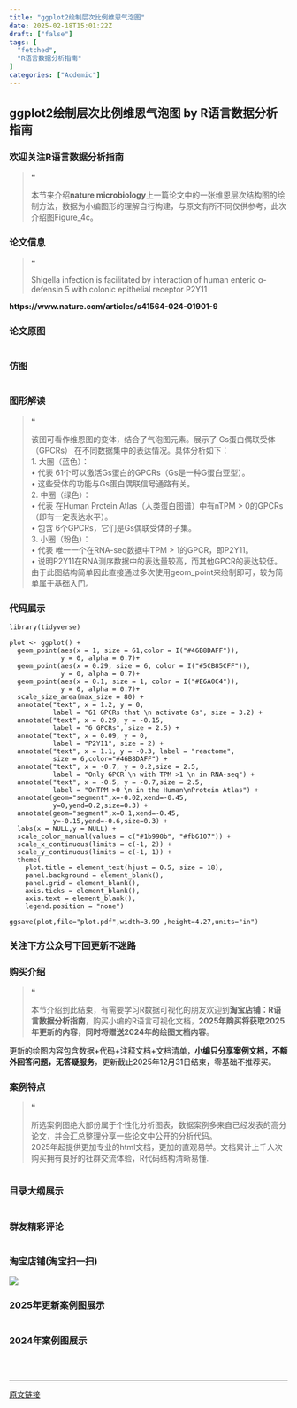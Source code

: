 ```yaml
---
title: "ggplot2绘制层次比例维恩气泡图"
date: 2025-02-18T15:01:22Z
draft: ["false"]
tags: [
  "fetched",
  "R语言数据分析指南"
]
categories: ["Acdemic"]
---
```

ggplot2绘制层次比例维恩气泡图 by R语言数据分析指南
------
<div><section data-tool="mdnice编辑器" data-website="https://www.mdnice.com"><h3 data-tool="mdnice编辑器"><span></span><span>欢迎关注R语言数据分析指南</span><span></span></h3><blockquote data-tool="mdnice编辑器"><span>❝</span><p>本节来介绍<strong>nature microbiology</strong>上一篇论文中的一张维恩层次结构图的绘制方法，数据为小编图形的理解自行构建，与原文有所不同仅供参考，此次介绍图Figure_4c。</p></blockquote><h3 data-tool="mdnice编辑器"><span></span><span>论文信息</span><span></span></h3><blockquote data-tool="mdnice编辑器"><span>❝</span><p>Shigella infection is facilitated by interaction of human enteric α-defensin 5 with colonic epithelial receptor P2Y11</p></blockquote><p data-tool="mdnice编辑器"><strong>https://www.nature.com/articles/s41564-024-01901-9</strong><img alt="" data-imgfileid="100041744" data-ratio="0.5814814814814815" data-src="https://mmbiz.qpic.cn/mmbiz_png/EibnicgwScTAbRoxk42ibV8Cp05iasozQzibWP4JsGndvl2W38u9pFP1TjdxHEA8ibBCHYBPaC72V5bkGkqfKYlSyjvQ/640?wx_fmt=png&amp;from=appmsg" data-type="png" data-w="1080" src="https://mmbiz.qpic.cn/mmbiz_png/EibnicgwScTAbRoxk42ibV8Cp05iasozQzibWP4JsGndvl2W38u9pFP1TjdxHEA8ibBCHYBPaC72V5bkGkqfKYlSyjvQ/640?wx_fmt=png&amp;from=appmsg"></p><h3 data-tool="mdnice编辑器"><span></span><span>论文原图</span><span></span></h3><figure data-tool="mdnice编辑器"><img alt="" data-imgfileid="100041745" data-ratio="0.3351851851851852" data-src="https://mmbiz.qpic.cn/mmbiz_png/EibnicgwScTAbRoxk42ibV8Cp05iasozQzibWfJtRvqoKPGKpZNWGMZf61GyZcKl3HPkCt1lnYGawex8aiaOZPCnyEfw/640?wx_fmt=png&amp;from=appmsg" data-type="png" data-w="1080" src="https://mmbiz.qpic.cn/mmbiz_png/EibnicgwScTAbRoxk42ibV8Cp05iasozQzibWfJtRvqoKPGKpZNWGMZf61GyZcKl3HPkCt1lnYGawex8aiaOZPCnyEfw/640?wx_fmt=png&amp;from=appmsg"></figure><h3 data-tool="mdnice编辑器"><span></span><span>仿图</span><span></span></h3><figure data-tool="mdnice编辑器"><img alt="" data-imgfileid="100041743" data-ratio="1.0704960835509139" data-src="https://mmbiz.qpic.cn/mmbiz_png/EibnicgwScTAbRoxk42ibV8Cp05iasozQzibWON6Wxv6ccaljYgbCGrZBD0r8R6yZ0ZyjElW43a7bQrfVb6KfgI11Rg/640?wx_fmt=png&amp;from=appmsg" data-type="png" data-w="766" src="https://mmbiz.qpic.cn/mmbiz_png/EibnicgwScTAbRoxk42ibV8Cp05iasozQzibWON6Wxv6ccaljYgbCGrZBD0r8R6yZ0ZyjElW43a7bQrfVb6KfgI11Rg/640?wx_fmt=png&amp;from=appmsg"></figure><h3 data-tool="mdnice编辑器"><span></span><span>图形解读</span><span></span></h3><blockquote data-tool="mdnice编辑器"><span>❝</span><p>该图可看作维恩图的变体，结合了气泡图元素。展示了 Gs蛋白偶联受体（GPCRs） 在不同数据集中的表达情况。具体分析如下：<br>1.	大圈（蓝色）：<br>•	代表 61个可以激活Gs蛋白的GPCRs（Gs是一种G蛋白亚型）。<br>•	这些受体的功能与Gs蛋白偶联信号通路有关。<br>2.	中圈（绿色）：<br>•	代表 在Human Protein Atlas（人类蛋白图谱）中有nTPM &gt; 0的GPCRs（即有一定表达水平）。<br>•	包含 6个GPCRs，它们是Gs偶联受体的子集。<br>3.	小圈（粉色）：<br>•	代表 唯一一个在RNA-seq数据中TPM &gt; 1的GPCR，即P2Y11。<br>•	说明P2Y11在RNA测序数据中的表达量较高，而其他GPCR的表达较低。<br>由于此图结构简单因此直接通过多次使用geom_point来绘制即可，较为简单属于基础入门。</p></blockquote><h3 data-tool="mdnice编辑器"><span></span><span>代码展示</span><span></span></h3><pre data-tool="mdnice编辑器"><span></span><code><span>library</span>(tidyverse)<br><br>plot &lt;- ggplot() +<br>  geom_point(aes(x = <span>1</span>, size = <span>61</span>,color = I(<span>"#46B8DAFF"</span>)),<br>             y = <span>0</span>, alpha = <span>0.7</span>)+<br>  geom_point(aes(x = <span>0.29</span>, size = <span>6</span>, color = I(<span>"#5CB85CFF"</span>)),<br>             y = <span>0</span>, alpha = <span>0.7</span>)+<br>  geom_point(aes(x = <span>0.1</span>, size = <span>1</span>, color = I(<span>"#E6A0C4"</span>)),<br>             y = <span>0</span>, alpha = <span>0.7</span>)+<br>  scale_size_area(max_size = <span>80</span>) +<br>  annotate(<span>"text"</span>, x = <span>1.2</span>, y = <span>0</span>,<br>           label = <span>"61 GPCRs that \n activate Gs"</span>, size = <span>3.2</span>) +<br>  annotate(<span>"text"</span>, x = <span>0.29</span>, y = -<span>0.15</span>,<br>           label = <span>"6 GPCRs"</span>, size = <span>2.5</span>) +<br>  annotate(<span>"text"</span>, x = <span>0.09</span>, y = <span>0</span>,<br>           label = <span>"P2Y11"</span>, size = <span>2</span>) +<br>  annotate(<span>"text"</span>, x = <span>1.1</span>, y = -<span>0.3</span>, label = <span>"reactome"</span>,<br>           size = <span>6</span>,color=<span>"#46B8DAFF"</span>) +<br>  annotate(<span>"text"</span>, x = -<span>0.7</span>, y = <span>0.2</span>,size = <span>2.5</span>,<br>           label = <span>"Only GPCR \n with TPM &gt;1 \n in RNA-seq"</span>) +<br>  annotate(<span>"text"</span>, x = -<span>0.5</span>, y = -<span>0.7</span>,size = <span>2.5</span>,<br>           label = <span>"OnTPM &gt;0 \n in the Human\nProtein Atlas"</span>) +<br>  annotate(geom=<span>"segment"</span>,x=-<span>0.02</span>,xend=-<span>0.45</span>,<br>           y=<span>0</span>,yend=<span>0.2</span>,size=<span>0.3</span>) +<br>  annotate(geom=<span>"segment"</span>,x=<span>0.1</span>,xend=-<span>0.45</span>,<br>           y=-<span>0.15</span>,yend=-<span>0.6</span>,size=<span>0.3</span>) +<br>  labs(x = <span>NULL</span>,y = <span>NULL</span>) +<br>  scale_color_manual(values = c(<span>"#1b998b"</span>, <span>"#fb6107"</span>)) +<br>  scale_x_continuous(limits = c(-<span>1</span>, <span>2</span>)) +<br>  scale_y_continuous(limits = c(-<span>1</span>, <span>1</span>)) +<br>  theme(<br>    plot.title = element_text(hjust = <span>0.5</span>, size = <span>18</span>),<br>    panel.background = element_blank(),<br>    panel.grid = element_blank(),<br>    axis.ticks = element_blank(),<br>    axis.text = element_blank(),<br>    legend.position = <span>"none"</span>)<br><br>ggsave(plot,file=<span>"plot.pdf"</span>,width=<span>3.99</span> ,height=<span>4.27</span>,units=<span>"in"</span>)<br></code></pre><h3 data-tool="mdnice编辑器"><span></span><span>关注下方公众号下回更新不迷路</span><span></span></h3><section><mp-common-profile data-pluginname="mpprofile" data-id="Mzg3MzQzNTYzMw==" data-headimg="http://mmbiz.qpic.cn/mmbiz_png/EibnicgwScTAZF0rpeZII9Ltl26VbVagriczTria1fib3XgjwwHEHFjPzkmGpqWDVVHBSzhENictUM2iavAKiaM5lc9USw/0?wx_fmt=png" data-nickname="R语言数据分析指南" data-alias="YanJANtwo" data-signature="R语言重症爱好者，喜欢绘制各种精美的图表，喜欢的小伙伴可以关注我，跟我一起学习" data-from="0" data-is_biz_ban="0" data-service_type="1"></mp-common-profile></section><h3 data-tool="mdnice编辑器"><span></span><span>购买介绍</span><span></span></h3><blockquote data-tool="mdnice编辑器"><span>❝</span><p>本节介绍到此结束，有需要学习R数据可视化的朋友欢迎到<strong>淘宝店铺：R语言数据分析指南</strong>，购买小编的R语言可视化文档，<strong>2025年购买将获取2025年更新的内容，同时将赠送2024年的绘图文档内容</strong>。</p></blockquote><p data-tool="mdnice编辑器">更新的绘图内容包含数据+代码+注释文档+文档清单，<strong>小编只分享案例文档，不额外回答问题，无答疑服务</strong>，更新截止2025年12月31日结束，零基础不推荐买。</p><h3 data-tool="mdnice编辑器"><span></span><span>案例特点</span><span></span></h3><blockquote data-tool="mdnice编辑器"><span>❝</span><p>所选案例图绝大部份属于个性化分析图表，数据案例多来自已经发表的高分论文，并会汇总整理分享一些论文中公开的分析代码。<br>2025年起提供更加专业的html文档，更加的直观易学。文档累计上千人次购买拥有良好的社群交流体验，R代码结构清晰易懂.</p></blockquote><p data-tool="mdnice编辑器"><img alt="" data-imgfileid="100041747" data-ratio="0.9481481481481482" data-src="https://mmbiz.qpic.cn/mmbiz_png/EibnicgwScTAbRoxk42ibV8Cp05iasozQzibWcf9bBF3M4MEIwGkDhia77KAGqRbnqNCdhVqYgAOP2sZQibXuapdhqzLA/640?wx_fmt=png&amp;from=appmsg" data-type="png" data-w="1080" src="https://mmbiz.qpic.cn/mmbiz_png/EibnicgwScTAbRoxk42ibV8Cp05iasozQzibWcf9bBF3M4MEIwGkDhia77KAGqRbnqNCdhVqYgAOP2sZQibXuapdhqzLA/640?wx_fmt=png&amp;from=appmsg"><img alt="" data-imgfileid="100041746" data-ratio="0.8712962962962963" data-src="https://mmbiz.qpic.cn/mmbiz_png/EibnicgwScTAbRoxk42ibV8Cp05iasozQzibWamtuvafuoUBAXjicAlUyDS403acHQsdziavryla4ltn51fsOcCKpic5icQ/640?wx_fmt=png&amp;from=appmsg" data-type="png" data-w="1080" src="https://mmbiz.qpic.cn/mmbiz_png/EibnicgwScTAbRoxk42ibV8Cp05iasozQzibWamtuvafuoUBAXjicAlUyDS403acHQsdziavryla4ltn51fsOcCKpic5icQ/640?wx_fmt=png&amp;from=appmsg"></p><h3 data-tool="mdnice编辑器"><span></span><span>目录大纲展示</span><span></span></h3><figure data-tool="mdnice编辑器"><img alt="" data-imgfileid="100041752" data-ratio="0.5731481481481482" data-src="https://mmbiz.qpic.cn/mmbiz_png/EibnicgwScTAbRoxk42ibV8Cp05iasozQzibWQfmr2lMGjdiaiagSqON97ckphibXiatt3UibnRQuqbMiaRc5vb7OVvFlR7qA/640?wx_fmt=png&amp;from=appmsg" data-type="png" data-w="1080" src="https://mmbiz.qpic.cn/mmbiz_png/EibnicgwScTAbRoxk42ibV8Cp05iasozQzibWQfmr2lMGjdiaiagSqON97ckphibXiatt3UibnRQuqbMiaRc5vb7OVvFlR7qA/640?wx_fmt=png&amp;from=appmsg"></figure><h3 data-tool="mdnice编辑器"><span></span><span>群友精彩评论</span><span></span></h3><figure data-tool="mdnice编辑器"><img alt="" data-imgfileid="100041751" data-ratio="0.4546296296296296" data-src="https://mmbiz.qpic.cn/mmbiz_png/EibnicgwScTAbRoxk42ibV8Cp05iasozQzibWugQ2dlPm5ZE76Pm0FZBFxJREiczcI2IbT751Wp6Wibrv7cSVhH6mgSgw/640?wx_fmt=png&amp;from=appmsg" data-type="png" data-w="1080" src="https://mmbiz.qpic.cn/mmbiz_png/EibnicgwScTAbRoxk42ibV8Cp05iasozQzibWugQ2dlPm5ZE76Pm0FZBFxJREiczcI2IbT751Wp6Wibrv7cSVhH6mgSgw/640?wx_fmt=png&amp;from=appmsg"></figure><h3 data-tool="mdnice编辑器"><span></span><span>淘宝店铺(淘宝扫一扫)</span><span></span></h3><p><img data-galleryid="" data-imgfileid="100019415" data-ratio="1.0210420841683367" data-s="300,640" data-src="https://mmbiz.qpic.cn/mmbiz_jpg/EibnicgwScTAbvhPDLGT8NaialEsht92PTYNJWpmVLfoYGic1uha5FyBrDCibibZCLjiazgvpT1XcdwibfVywD2el0VAgg/640?wx_fmt=jpeg" data-type="jpeg" data-w="998" src="https://mmbiz.qpic.cn/mmbiz_jpg/EibnicgwScTAbvhPDLGT8NaialEsht92PTYNJWpmVLfoYGic1uha5FyBrDCibibZCLjiazgvpT1XcdwibfVywD2el0VAgg/640?wx_fmt=jpeg"></p><h3 data-tool="mdnice编辑器"><span></span><span>2025年更新案例图展示</span><span></span></h3><p data-tool="mdnice编辑器"><img alt="" data-imgfileid="100041750" data-ratio="0.4255555555555556" data-src="https://mmbiz.qpic.cn/mmbiz_png/EibnicgwScTAbRoxk42ibV8Cp05iasozQzibWyAwvMobCOYRY2JaJfzrZV3aicstEkdHzaDfOMicgwp6At2RgfMM1palQ/640?wx_fmt=png&amp;from=appmsg" data-type="png" data-w="900" src="https://mmbiz.qpic.cn/mmbiz_png/EibnicgwScTAbRoxk42ibV8Cp05iasozQzibWyAwvMobCOYRY2JaJfzrZV3aicstEkdHzaDfOMicgwp6At2RgfMM1palQ/640?wx_fmt=png&amp;from=appmsg"><img alt="" data-imgfileid="100041748" data-ratio="0.4255555555555556" data-src="https://mmbiz.qpic.cn/mmbiz_png/EibnicgwScTAbRoxk42ibV8Cp05iasozQzibWG8qX4nc2FU0X1iaWl2E4Cwj8ibtYkp43cSZnvQgY7GHVx8dMqQLiboWZg/640?wx_fmt=png&amp;from=appmsg" data-type="png" data-w="900" src="https://mmbiz.qpic.cn/mmbiz_png/EibnicgwScTAbRoxk42ibV8Cp05iasozQzibWG8qX4nc2FU0X1iaWl2E4Cwj8ibtYkp43cSZnvQgY7GHVx8dMqQLiboWZg/640?wx_fmt=png&amp;from=appmsg"><img alt="" data-imgfileid="100041749" data-ratio="0.4255555555555556" data-src="https://mmbiz.qpic.cn/mmbiz_png/EibnicgwScTAbRoxk42ibV8Cp05iasozQzibWlDgotnx2zPuC8coSWEBj8OZ4v4rRxEUxu37xSFN5l8f20PsiaUfcQcA/640?wx_fmt=png&amp;from=appmsg" data-type="png" data-w="900" src="https://mmbiz.qpic.cn/mmbiz_png/EibnicgwScTAbRoxk42ibV8Cp05iasozQzibWlDgotnx2zPuC8coSWEBj8OZ4v4rRxEUxu37xSFN5l8f20PsiaUfcQcA/640?wx_fmt=png&amp;from=appmsg"></p><h3 data-tool="mdnice编辑器"><span></span><span>2024年案例图展示</span><span></span></h3><p data-tool="mdnice编辑器"><img alt="" data-imgfileid="100041753" data-ratio="0.4255555555555556" data-src="https://mmbiz.qpic.cn/mmbiz_png/EibnicgwScTAbRoxk42ibV8Cp05iasozQzibWjvvXZsKy6e6Blklq1m5ukkQZMgPbeEpr51qY2Arj3c5EiaVsZZKSAaQ/640?wx_fmt=png&amp;from=appmsg" data-type="png" data-w="900" src="https://mmbiz.qpic.cn/mmbiz_png/EibnicgwScTAbRoxk42ibV8Cp05iasozQzibWjvvXZsKy6e6Blklq1m5ukkQZMgPbeEpr51qY2Arj3c5EiaVsZZKSAaQ/640?wx_fmt=png&amp;from=appmsg"><img alt="" data-imgfileid="100041754" data-ratio="0.4255555555555556" data-src="https://mmbiz.qpic.cn/mmbiz_png/EibnicgwScTAbRoxk42ibV8Cp05iasozQzibWsicrL8zzdhM4ZzsTeFIok0ibJib7ggVv94pWh41KiakYxluTJIOicmrYnFA/640?wx_fmt=png&amp;from=appmsg" data-type="png" data-w="900" src="https://mmbiz.qpic.cn/mmbiz_png/EibnicgwScTAbRoxk42ibV8Cp05iasozQzibWsicrL8zzdhM4ZzsTeFIok0ibJib7ggVv94pWh41KiakYxluTJIOicmrYnFA/640?wx_fmt=png&amp;from=appmsg"><img alt="" data-imgfileid="100041755" data-ratio="0.4255555555555556" data-src="https://mmbiz.qpic.cn/mmbiz_png/EibnicgwScTAbRoxk42ibV8Cp05iasozQzibWztsz9QkaKMTAiaibb0dhqZN4RMqF8oNWtOdYKJicwjPTUVobIUEpc88yQ/640?wx_fmt=png&amp;from=appmsg" data-type="png" data-w="900" src="https://mmbiz.qpic.cn/mmbiz_png/EibnicgwScTAbRoxk42ibV8Cp05iasozQzibWztsz9QkaKMTAiaibb0dhqZN4RMqF8oNWtOdYKJicwjPTUVobIUEpc88yQ/640?wx_fmt=png&amp;from=appmsg"><img alt="" data-imgfileid="100041757" data-ratio="0.4255555555555556" data-src="https://mmbiz.qpic.cn/mmbiz_png/EibnicgwScTAbRoxk42ibV8Cp05iasozQzibW1XGicpX37s8yFCWoUgns2Z60ZgZl1Cm4EUyVbLVUUgeGpVMamHOfPUg/640?wx_fmt=png&amp;from=appmsg" data-type="png" data-w="900" src="https://mmbiz.qpic.cn/mmbiz_png/EibnicgwScTAbRoxk42ibV8Cp05iasozQzibW1XGicpX37s8yFCWoUgns2Z60ZgZl1Cm4EUyVbLVUUgeGpVMamHOfPUg/640?wx_fmt=png&amp;from=appmsg"><img alt="" data-imgfileid="100041756" data-ratio="0.4255555555555556" data-src="https://mmbiz.qpic.cn/mmbiz_png/EibnicgwScTAbRoxk42ibV8Cp05iasozQzibWfB6mzSF7CbnIzlwtj2ZhjaFeJtHeGbWawCUfaMrHBooVWXMPMibM9eQ/640?wx_fmt=png&amp;from=appmsg" data-type="png" data-w="900" src="https://mmbiz.qpic.cn/mmbiz_png/EibnicgwScTAbRoxk42ibV8Cp05iasozQzibWfB6mzSF7CbnIzlwtj2ZhjaFeJtHeGbWawCUfaMrHBooVWXMPMibM9eQ/640?wx_fmt=png&amp;from=appmsg"><img alt="" data-imgfileid="100041761" data-ratio="0.4255555555555556" data-src="https://mmbiz.qpic.cn/mmbiz_png/EibnicgwScTAbRoxk42ibV8Cp05iasozQzibWaLh7S4Hia532SqvhazWf2Iv21wKV78VxeqpSImauLuGicnvYRsica9mHw/640?wx_fmt=png&amp;from=appmsg" data-type="png" data-w="900" src="https://mmbiz.qpic.cn/mmbiz_png/EibnicgwScTAbRoxk42ibV8Cp05iasozQzibWaLh7S4Hia532SqvhazWf2Iv21wKV78VxeqpSImauLuGicnvYRsica9mHw/640?wx_fmt=png&amp;from=appmsg"><img alt="" data-imgfileid="100041762" data-ratio="0.4255555555555556" data-src="https://mmbiz.qpic.cn/mmbiz_png/EibnicgwScTAbRoxk42ibV8Cp05iasozQzibW2VficE4ZjlSQMoS6Bl8XzWQ033icXob6DLPFepYNPAnDBDWThcMickwcA/640?wx_fmt=png&amp;from=appmsg" data-type="png" data-w="900" src="https://mmbiz.qpic.cn/mmbiz_png/EibnicgwScTAbRoxk42ibV8Cp05iasozQzibW2VficE4ZjlSQMoS6Bl8XzWQ033icXob6DLPFepYNPAnDBDWThcMickwcA/640?wx_fmt=png&amp;from=appmsg"><img alt="" data-imgfileid="100041758" data-ratio="0.4255555555555556" data-src="https://mmbiz.qpic.cn/mmbiz_png/EibnicgwScTAbRoxk42ibV8Cp05iasozQzibWpv3JnPIE6oZeQCxWmEia3P1JA0F3aos9utmM39ZQbib8r4lnEu9e0skA/640?wx_fmt=png&amp;from=appmsg" data-type="png" data-w="900" src="https://mmbiz.qpic.cn/mmbiz_png/EibnicgwScTAbRoxk42ibV8Cp05iasozQzibWpv3JnPIE6oZeQCxWmEia3P1JA0F3aos9utmM39ZQbib8r4lnEu9e0skA/640?wx_fmt=png&amp;from=appmsg"><img alt="" data-imgfileid="100041759" data-ratio="0.4255555555555556" data-src="https://mmbiz.qpic.cn/mmbiz_png/EibnicgwScTAbRoxk42ibV8Cp05iasozQzibWoLj1YIGzJkteNCuK9O90UlIP3LVr8AuZfxVic3IibQHqdTbt8IYSzOBw/640?wx_fmt=png&amp;from=appmsg" data-type="png" data-w="900" src="https://mmbiz.qpic.cn/mmbiz_png/EibnicgwScTAbRoxk42ibV8Cp05iasozQzibWoLj1YIGzJkteNCuK9O90UlIP3LVr8AuZfxVic3IibQHqdTbt8IYSzOBw/640?wx_fmt=png&amp;from=appmsg"><img alt="" data-imgfileid="100041760" data-ratio="0.4255555555555556" data-src="https://mmbiz.qpic.cn/mmbiz_png/EibnicgwScTAbRoxk42ibV8Cp05iasozQzibWOdDaqnOfKKbWUeP2csAnPutPe4hT4SohLV8FIsj6uBaGQL7LTiafbicw/640?wx_fmt=png&amp;from=appmsg" data-type="png" data-w="900" src="https://mmbiz.qpic.cn/mmbiz_png/EibnicgwScTAbRoxk42ibV8Cp05iasozQzibWOdDaqnOfKKbWUeP2csAnPutPe4hT4SohLV8FIsj6uBaGQL7LTiafbicw/640?wx_fmt=png&amp;from=appmsg"><img alt="" data-imgfileid="100041767" data-ratio="0.4255555555555556" data-src="https://mmbiz.qpic.cn/mmbiz_png/EibnicgwScTAbRoxk42ibV8Cp05iasozQzibWiaHNUefVibO8FlPCoBNJvojcSFib9cYLiboTUt4WgCR8mgvG9d0hFklAUA/640?wx_fmt=png&amp;from=appmsg" data-type="png" data-w="900" src="https://mmbiz.qpic.cn/mmbiz_png/EibnicgwScTAbRoxk42ibV8Cp05iasozQzibWiaHNUefVibO8FlPCoBNJvojcSFib9cYLiboTUt4WgCR8mgvG9d0hFklAUA/640?wx_fmt=png&amp;from=appmsg"><img alt="" data-imgfileid="100041765" data-ratio="0.4255555555555556" data-src="https://mmbiz.qpic.cn/mmbiz_png/EibnicgwScTAbRoxk42ibV8Cp05iasozQzibWVvticBlvFibhDq88euc8qooX3x2sL28zGMz94168e0CSTeKSdYFEmUYg/640?wx_fmt=png&amp;from=appmsg" data-type="png" data-w="900" src="https://mmbiz.qpic.cn/mmbiz_png/EibnicgwScTAbRoxk42ibV8Cp05iasozQzibWVvticBlvFibhDq88euc8qooX3x2sL28zGMz94168e0CSTeKSdYFEmUYg/640?wx_fmt=png&amp;from=appmsg"><img alt="" data-imgfileid="100041764" data-ratio="0.4255555555555556" data-src="https://mmbiz.qpic.cn/mmbiz_png/EibnicgwScTAbRoxk42ibV8Cp05iasozQzibWI3o8b4aOxp5uicPISCkgSmxIwkkQqWZBhYlSVYfB0VNppVSy9ibbNFbA/640?wx_fmt=png&amp;from=appmsg" data-type="png" data-w="900" src="https://mmbiz.qpic.cn/mmbiz_png/EibnicgwScTAbRoxk42ibV8Cp05iasozQzibWI3o8b4aOxp5uicPISCkgSmxIwkkQqWZBhYlSVYfB0VNppVSy9ibbNFbA/640?wx_fmt=png&amp;from=appmsg"><img alt="" data-imgfileid="100041766" data-ratio="0.4255555555555556" data-src="https://mmbiz.qpic.cn/mmbiz_png/EibnicgwScTAbRoxk42ibV8Cp05iasozQzibW6Bus95nMHXTnsVicDAKOx4C5p3NCLEUkOa8k915F4dv9XT6rAp6UD0Q/640?wx_fmt=png&amp;from=appmsg" data-type="png" data-w="900" src="https://mmbiz.qpic.cn/mmbiz_png/EibnicgwScTAbRoxk42ibV8Cp05iasozQzibW6Bus95nMHXTnsVicDAKOx4C5p3NCLEUkOa8k915F4dv9XT6rAp6UD0Q/640?wx_fmt=png&amp;from=appmsg"><img alt="" data-imgfileid="100041763" data-ratio="0.4255555555555556" data-src="https://mmbiz.qpic.cn/mmbiz_png/EibnicgwScTAbRoxk42ibV8Cp05iasozQzibWicrkoCGKJjpbia0fwckd0FsfQ7FsMkibQpObQ2AyTlgWog8ZibaxR36I5A/640?wx_fmt=png&amp;from=appmsg" data-type="png" data-w="900" src="https://mmbiz.qpic.cn/mmbiz_png/EibnicgwScTAbRoxk42ibV8Cp05iasozQzibWicrkoCGKJjpbia0fwckd0FsfQ7FsMkibQpObQ2AyTlgWog8ZibaxR36I5A/640?wx_fmt=png&amp;from=appmsg"><img alt="" data-imgfileid="100041770" data-ratio="0.4255555555555556" data-src="https://mmbiz.qpic.cn/mmbiz_png/EibnicgwScTAbRoxk42ibV8Cp05iasozQzibWEFZPnaTdG3BqGyprXa6jickfAwQ7k0RBwpbUlTlBbRibKaCIiaNEP4J3w/640?wx_fmt=png&amp;from=appmsg" data-type="png" data-w="900" src="https://mmbiz.qpic.cn/mmbiz_png/EibnicgwScTAbRoxk42ibV8Cp05iasozQzibWEFZPnaTdG3BqGyprXa6jickfAwQ7k0RBwpbUlTlBbRibKaCIiaNEP4J3w/640?wx_fmt=png&amp;from=appmsg"><img alt="" data-imgfileid="100041771" data-ratio="0.4255555555555556" data-src="https://mmbiz.qpic.cn/mmbiz_png/EibnicgwScTAbRoxk42ibV8Cp05iasozQzibW9ibfGA31OibNibWVia6rNNQQS3icN9wuwAacZUVDJ2icKWAwwZ7q67RRvUtA/640?wx_fmt=png&amp;from=appmsg" data-type="png" data-w="900" src="https://mmbiz.qpic.cn/mmbiz_png/EibnicgwScTAbRoxk42ibV8Cp05iasozQzibW9ibfGA31OibNibWVia6rNNQQS3icN9wuwAacZUVDJ2icKWAwwZ7q67RRvUtA/640?wx_fmt=png&amp;from=appmsg"><img alt="" data-imgfileid="100041769" data-ratio="0.4255555555555556" data-src="https://mmbiz.qpic.cn/mmbiz_png/EibnicgwScTAbRoxk42ibV8Cp05iasozQzibWGWlRuKZ4hOuqZ8zHVklA0Y8TFzMcv4icHHKT74VQcMOgnLBacyBXFKg/640?wx_fmt=png&amp;from=appmsg" data-type="png" data-w="900" src="https://mmbiz.qpic.cn/mmbiz_png/EibnicgwScTAbRoxk42ibV8Cp05iasozQzibWGWlRuKZ4hOuqZ8zHVklA0Y8TFzMcv4icHHKT74VQcMOgnLBacyBXFKg/640?wx_fmt=png&amp;from=appmsg"><img alt="" data-imgfileid="100041768" data-ratio="0.4255555555555556" data-src="https://mmbiz.qpic.cn/mmbiz_png/EibnicgwScTAbRoxk42ibV8Cp05iasozQzibWXAtjibuLuSwvdGOricFicpxvnJlroibkjjG4qflPeFNOic3XSIg7TtLk0AA/640?wx_fmt=png&amp;from=appmsg" data-type="png" data-w="900" src="https://mmbiz.qpic.cn/mmbiz_png/EibnicgwScTAbRoxk42ibV8Cp05iasozQzibWXAtjibuLuSwvdGOricFicpxvnJlroibkjjG4qflPeFNOic3XSIg7TtLk0AA/640?wx_fmt=png&amp;from=appmsg"><img alt="" data-imgfileid="100041772" data-ratio="0.4255555555555556" data-src="https://mmbiz.qpic.cn/mmbiz_png/EibnicgwScTAbRoxk42ibV8Cp05iasozQzibWqeKWzqrn8b0DT4R5Ib81ibHaa63S8VEp7ug7GNMb4Ly8Ug89zz67aSQ/640?wx_fmt=png&amp;from=appmsg" data-type="png" data-w="900" src="https://mmbiz.qpic.cn/mmbiz_png/EibnicgwScTAbRoxk42ibV8Cp05iasozQzibWqeKWzqrn8b0DT4R5Ib81ibHaa63S8VEp7ug7GNMb4Ly8Ug89zz67aSQ/640?wx_fmt=png&amp;from=appmsg"><img alt="" data-imgfileid="100041775" data-ratio="0.4255555555555556" data-src="https://mmbiz.qpic.cn/mmbiz_png/EibnicgwScTAbRoxk42ibV8Cp05iasozQzibW4rdMib7eKz7ODf4icqwuAXQ751ibic1viaGOR5wP4S0N5el17fdLia6lNu3w/640?wx_fmt=png&amp;from=appmsg" data-type="png" data-w="900" src="https://mmbiz.qpic.cn/mmbiz_png/EibnicgwScTAbRoxk42ibV8Cp05iasozQzibW4rdMib7eKz7ODf4icqwuAXQ751ibic1viaGOR5wP4S0N5el17fdLia6lNu3w/640?wx_fmt=png&amp;from=appmsg"><img alt="" data-imgfileid="100041777" data-ratio="0.4255555555555556" data-src="https://mmbiz.qpic.cn/mmbiz_png/EibnicgwScTAbRoxk42ibV8Cp05iasozQzibWHs8Z5usgx6o7ibKnCicTj2BZjWFHWaKks0uktxlibk1b7SFN7vvRltfMw/640?wx_fmt=png&amp;from=appmsg" data-type="png" data-w="900" src="https://mmbiz.qpic.cn/mmbiz_png/EibnicgwScTAbRoxk42ibV8Cp05iasozQzibWHs8Z5usgx6o7ibKnCicTj2BZjWFHWaKks0uktxlibk1b7SFN7vvRltfMw/640?wx_fmt=png&amp;from=appmsg"><img alt="" data-imgfileid="100041776" data-ratio="0.4255555555555556" data-src="https://mmbiz.qpic.cn/mmbiz_png/EibnicgwScTAbRoxk42ibV8Cp05iasozQzibWxgdeaUHgSMdMpGkmOichFXz9PibJ2yn9QIYiagCicFiagvE6qNXBnocKSww/640?wx_fmt=png&amp;from=appmsg" data-type="png" data-w="900" src="https://mmbiz.qpic.cn/mmbiz_png/EibnicgwScTAbRoxk42ibV8Cp05iasozQzibWxgdeaUHgSMdMpGkmOichFXz9PibJ2yn9QIYiagCicFiagvE6qNXBnocKSww/640?wx_fmt=png&amp;from=appmsg"><img alt="" data-imgfileid="100041774" data-ratio="0.4255555555555556" data-src="https://mmbiz.qpic.cn/mmbiz_png/EibnicgwScTAbRoxk42ibV8Cp05iasozQzibWUUnWo1mrwo2OUkVXPj62SF3kfvy7V5pKNTHoTVJSmibmzDeRoXwqf4g/640?wx_fmt=png&amp;from=appmsg" data-type="png" data-w="900" src="https://mmbiz.qpic.cn/mmbiz_png/EibnicgwScTAbRoxk42ibV8Cp05iasozQzibWUUnWo1mrwo2OUkVXPj62SF3kfvy7V5pKNTHoTVJSmibmzDeRoXwqf4g/640?wx_fmt=png&amp;from=appmsg"><img alt="" data-imgfileid="100041773" data-ratio="0.4255555555555556" data-src="https://mmbiz.qpic.cn/mmbiz_png/EibnicgwScTAbRoxk42ibV8Cp05iasozQzibW11jP8A1rZuX9wUicA0ouTPmkwSd33TcLDGEWwsCxpQtEF5sUwfX82lA/640?wx_fmt=png&amp;from=appmsg" data-type="png" data-w="900" src="https://mmbiz.qpic.cn/mmbiz_png/EibnicgwScTAbRoxk42ibV8Cp05iasozQzibW11jP8A1rZuX9wUicA0ouTPmkwSd33TcLDGEWwsCxpQtEF5sUwfX82lA/640?wx_fmt=png&amp;from=appmsg"><img alt="" data-imgfileid="100041782" data-ratio="0.4255555555555556" data-src="https://mmbiz.qpic.cn/mmbiz_png/EibnicgwScTAbRoxk42ibV8Cp05iasozQzibWXHXCVebJQrywib9xu8ecVv1icEPZD1IFSywLaJ77QdDiaWGCfrssqibafw/640?wx_fmt=png&amp;from=appmsg" data-type="png" data-w="900" src="https://mmbiz.qpic.cn/mmbiz_png/EibnicgwScTAbRoxk42ibV8Cp05iasozQzibWXHXCVebJQrywib9xu8ecVv1icEPZD1IFSywLaJ77QdDiaWGCfrssqibafw/640?wx_fmt=png&amp;from=appmsg"><img alt="" data-imgfileid="100041779" data-ratio="0.4255555555555556" data-src="https://mmbiz.qpic.cn/mmbiz_png/EibnicgwScTAbRoxk42ibV8Cp05iasozQzibW2UjXtJT5U57via19fnBTW04QVlVYu8SytWhRG4ibwTYgY9f0Es7mxfnQ/640?wx_fmt=png&amp;from=appmsg" data-type="png" data-w="900" src="https://mmbiz.qpic.cn/mmbiz_png/EibnicgwScTAbRoxk42ibV8Cp05iasozQzibW2UjXtJT5U57via19fnBTW04QVlVYu8SytWhRG4ibwTYgY9f0Es7mxfnQ/640?wx_fmt=png&amp;from=appmsg"><img alt="" data-imgfileid="100041781" data-ratio="0.4255555555555556" data-src="https://mmbiz.qpic.cn/mmbiz_png/EibnicgwScTAbRoxk42ibV8Cp05iasozQzibWVH5VEBOIlC6icL1QQfPy1J01becQVty4kv9SE5OtwCjyKaudQ4ffjtQ/640?wx_fmt=png&amp;from=appmsg" data-type="png" data-w="900" src="https://mmbiz.qpic.cn/mmbiz_png/EibnicgwScTAbRoxk42ibV8Cp05iasozQzibWVH5VEBOIlC6icL1QQfPy1J01becQVty4kv9SE5OtwCjyKaudQ4ffjtQ/640?wx_fmt=png&amp;from=appmsg"><img alt="" data-imgfileid="100041778" data-ratio="0.4255555555555556" data-src="https://mmbiz.qpic.cn/mmbiz_png/EibnicgwScTAbRoxk42ibV8Cp05iasozQzibWt2wiagD0Uk5Pv4pHwqcxTbrQpb0kOC3qnMu26ib5az3nIicPDTwBKqSgw/640?wx_fmt=png&amp;from=appmsg" data-type="png" data-w="900" src="https://mmbiz.qpic.cn/mmbiz_png/EibnicgwScTAbRoxk42ibV8Cp05iasozQzibWt2wiagD0Uk5Pv4pHwqcxTbrQpb0kOC3qnMu26ib5az3nIicPDTwBKqSgw/640?wx_fmt=png&amp;from=appmsg"><img alt="" data-imgfileid="100041780" data-ratio="0.4255555555555556" data-src="https://mmbiz.qpic.cn/mmbiz_png/EibnicgwScTAbRoxk42ibV8Cp05iasozQzibWI4k96kBZLV4mrC89171u0xMuiazYnM5uvArUOniawialPYRBh4DvvrRsQ/640?wx_fmt=png&amp;from=appmsg" data-type="png" data-w="900" src="https://mmbiz.qpic.cn/mmbiz_png/EibnicgwScTAbRoxk42ibV8Cp05iasozQzibWI4k96kBZLV4mrC89171u0xMuiazYnM5uvArUOniawialPYRBh4DvvrRsQ/640?wx_fmt=png&amp;from=appmsg"><img alt="" data-imgfileid="100041786" data-ratio="0.4255555555555556" data-src="https://mmbiz.qpic.cn/mmbiz_png/EibnicgwScTAbRoxk42ibV8Cp05iasozQzibWwhsicafqDzia7BfWlZOzfibYEtrzU0Jia4ChNM4PyW86Tz20qibHNMaiaBDg/640?wx_fmt=png&amp;from=appmsg" data-type="png" data-w="900" src="https://mmbiz.qpic.cn/mmbiz_png/EibnicgwScTAbRoxk42ibV8Cp05iasozQzibWwhsicafqDzia7BfWlZOzfibYEtrzU0Jia4ChNM4PyW86Tz20qibHNMaiaBDg/640?wx_fmt=png&amp;from=appmsg"><img alt="" data-imgfileid="100041785" data-ratio="0.4255555555555556" data-src="https://mmbiz.qpic.cn/mmbiz_png/EibnicgwScTAbRoxk42ibV8Cp05iasozQzibW7I1gVN8bOTxu0e8Odq4GpgWBeomfnJxMwOBubH6VBibJzqRPNcrNiapg/640?wx_fmt=png&amp;from=appmsg" data-type="png" data-w="900" src="https://mmbiz.qpic.cn/mmbiz_png/EibnicgwScTAbRoxk42ibV8Cp05iasozQzibW7I1gVN8bOTxu0e8Odq4GpgWBeomfnJxMwOBubH6VBibJzqRPNcrNiapg/640?wx_fmt=png&amp;from=appmsg"><img alt="" data-imgfileid="100041787" data-ratio="0.4255555555555556" data-src="https://mmbiz.qpic.cn/mmbiz_png/EibnicgwScTAbRoxk42ibV8Cp05iasozQzibWOKFv61uGMw0Ov2SAJEfsicNicZsHu3YQicN66dKQupib6Rq4DRNUMWbASg/640?wx_fmt=png&amp;from=appmsg" data-type="png" data-w="900" src="https://mmbiz.qpic.cn/mmbiz_png/EibnicgwScTAbRoxk42ibV8Cp05iasozQzibWOKFv61uGMw0Ov2SAJEfsicNicZsHu3YQicN66dKQupib6Rq4DRNUMWbASg/640?wx_fmt=png&amp;from=appmsg"></p></section><p><br></p><p><mp-style-type data-value="3"></mp-style-type></p></div>  
<hr>
<a href="https://mp.weixin.qq.com/s/hZFoR62nLPs4wQrT3gEvdA",target="_blank" rel="noopener noreferrer">原文链接</a>
